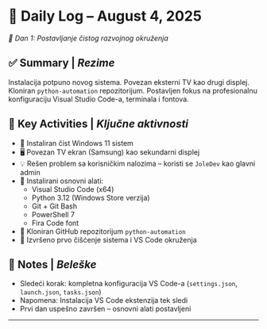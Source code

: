# 🧠 Daily Log – August 4, 2025  
_📍 Dan 1: Postavljanje čistog razvojnog okruženja_

## ✅ Summary | _Rezime_
Instalacija potpuno novog sistema. Povezan eksterni TV kao drugi displej. Kloniran `python-automation` repozitorijum. Postavljen fokus na profesionalnu konfiguraciju Visual Studio Code-a, terminala i fontova.

## 🧱 Key Activities | _Ključne aktivnosti_

- 🔁 Instaliran čist Windows 11 sistem
- 🖥️ Povezan TV ekran (Samsung) kao sekundarni displej
- 💡 Rešen problem sa korisničkim nalozima – koristi se `JoleDev` kao glavni admin
- 🧰 Instalirani osnovni alati:
  - Visual Studio Code (x64)
  - Python 3.12 (Windows Store verzija)
  - Git + Git Bash
  - PowerShell 7
  - Fira Code font
- 📂 Kloniran GitHub repozitorijum `python-automation`
- 🧼 Izvršeno prvo čišćenje sistema i VS Code okruženja

## 📌 Notes | _Beleške_

- Sledeći korak: kompletna konfiguracija VS Code-a (`settings.json`, `launch.json`, `tasks.json`)
- Napomena: Instalacija VS Code ekstenzija tek sledi
- Prvi dan uspešno završen – osnovni alati postavljeni

---